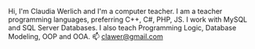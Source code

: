 
<!---
claudiawerlich/claudiawerlich is a ✨ special ✨ repository because its `README.md` (this file) appears on your GitHub profile.
You can click the Preview link to take a look at your changes.
--->
Hi,
I'm Claudia Werlich and I'm a computer teacher.
I am a teacher programming languages, preferring C++, C#, PHP, JS.
I work with MySQL and SQL Server Databases.
I also teach Programming Logic, Database Modeling, OOP and OOA.
📫 clawer@gmail.com
